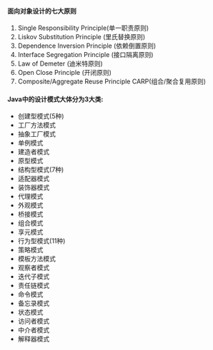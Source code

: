 #### 面向对象设计的七大原则
1. Single Responsibility Principle(单一职责原则)
2. Liskov Substitution Principle (里氏替换原则)
3. Dependence Inversion Principle (依赖倒置原则)
4. Interface Segregation Principle (接口隔离原则)
5. Law of Demeter (迪米特原则)
6. Open Close Principle (开闭原则)
7. Composite/Aggregate Reuse Principle  CARP(组合/聚合复用原则)

#### Java中的设计模式大体分为3大类:
* 创建型模式(5种)
 * 工厂方法模式
 * 抽象工厂模式
 * 单例模式
 * 建造者模式
 * 原型模式
* 结构型模式(7种)
 * 适配器模式
 * 装饰器模式
 * 代理模式
 * 外观模式
 * 桥接模式
 * 组合模式
 * 享元模式
* 行为型模式(11种)
 * 策略模式
 * 模板方法模式
 * 观察者模式
 * 迭代子模式
 * 责任链模式
 * 命令模式
 * 备忘录模式
 * 状态模式
 * 访问者模式
 * 中介者模式
 * 解释器模式 